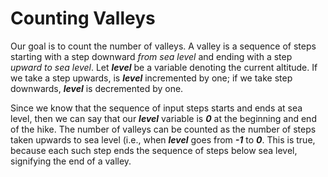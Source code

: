 ﻿# Counting Valleys
Our goal is to count the number of valleys. A valley is a sequence of steps starting with a step downward  _from sea level_  and ending with a step  _upward to sea level_. Let ***level*** be a variable denoting the current altitude. If we take a step upwards,  is ***level*** incremented by one; if we take step downwards, ***level*** is decremented by one.

Since we know that the sequence of input steps starts and ends at sea level, then we can say that our ***level*** variable is ***0*** at the beginning and end of the hike. The number of valleys can be counted as the number of steps taken upwards to sea level (i.e., when  ***level*** goes from ***-1*** to  ***0***. This is true, because each such step ends the sequence of steps below sea level, signifying the end of a valley.
